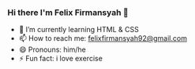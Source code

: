 ### Hi there I'm Felix Firmansyah 👋

- 🌱 I’m currently learning HTML & CSS
- 📫 How to reach me: felixfirmansyah92@gmail.com
- 😄 Pronouns: him/he
- ⚡ Fun fact: i love exercise
